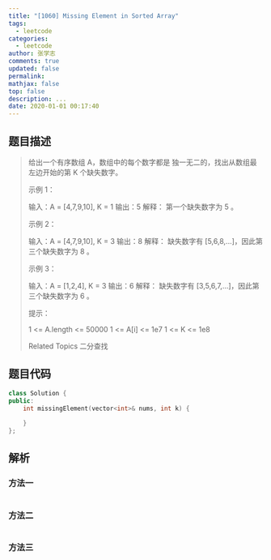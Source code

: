 ```yaml
---
title: "[1060] Missing Element in Sorted Array"
tags:
  - leetcode
categories:
  - leetcode
author: 张学志
comments: true
updated: false
permalink:
mathjax: false
top: false
description: ...
date: 2020-01-01 00:17:40
---
```


## 题目描述

> 给出一个有序数组 A，数组中的每个数字都是 独一无二的，找出从数组最左边开始的第 K 个缺失数字。 
> 
> 
> 
> 示例 1： 
> 
> 输入：A = [4,7,9,10], K = 1
> 输出：5
> 解释：
> 第一个缺失数字为 5 。
> 
> 
> 示例 2： 
> 
> 输入：A = [4,7,9,10], K = 3
> 输出：8
> 解释： 
> 缺失数字有 [5,6,8,...]，因此第三个缺失数字为 8 。
> 
> 
> 示例 3： 
> 
> 输入：A = [1,2,4], K = 3
> 输出：6
> 解释：
> 缺失数字有 [3,5,6,7,...]，因此第三个缺失数字为 6 。
> 
> 
> 
> 
> 提示： 
> 
> 
> 1 <= A.length <= 50000 
> 1 <= A[i] <= 1e7 
> 1 <= K <= 1e8 
> 
> Related Topics 二分查找

## 题目代码

```cpp
class Solution {
public:
    int missingElement(vector<int>& nums, int k) {
        
    }
};
```

## 解析

### 方法一

```cpp

```

### 方法二

```cpp

```

### 方法三

```cpp

```

